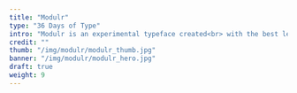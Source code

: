 ```yaml
---
title: "Modulr"
type: "36 Days of Type"
intro: "Modulr is an experimental typeface created<br> with the best letters from 36 days of type."
credit: ""
thumb: "/img/modulr/modulr_thumb.jpg"
banner: "/img/modulr/modulr_hero.jpg"
draft: true
weight: 9
---
```

